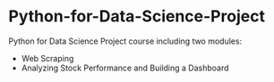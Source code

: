 # Python-for-Data-Science-Project
Python for Data Science Project course including two modules:
- Web Scraping
- Analyzing Stock Performance and Building a Dashboard

